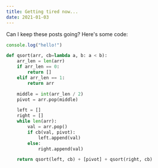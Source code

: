 ```yaml
---
title: Getting tired now...
date: 2021-01-03
---
```

Can I keep these posts going? Here's some code:

```javascript
console.log("hello!")
```

```python
def qsort(arr, cb=lambda a, b: a < b):
    arr_len = len(arr)
    if arr_len == 0:
        return []
    elif arr_len == 1:
        return arr

    middle = int(arr_len / 2)
    pivot = arr.pop(middle)

    left = []
    right = []
    while len(arr):
        val = arr.pop()
        if cb(val, pivot):
            left.append(val)
        else:
            right.append(val)

    return qsort(left, cb) + [pivot] + qsort(right, cb)
```

